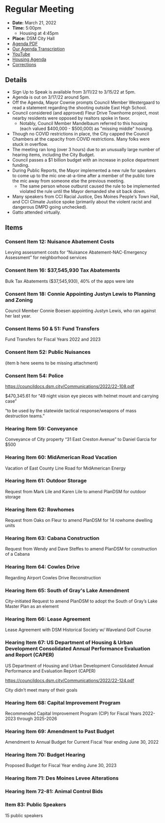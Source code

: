 # Regular Meeting

- **Date:** March 21, 2022
- **Time:** 5:00pm 
    - Housing at 4:45pm
- **Place:** DSM City Hall
- [Agenda PDF](https://councildocs.dsm.city/agendas/ag20220321.pdf?pdf=Agenda&t=1647558949643)
- [Our Agenda Transcription](#/view/agenda~2022~transcription~03-21_RM)
- [YouTube](https://youtu.be/0so6BRq1Eoo)
- [Housing Agenda](https://councildocs.dsm.city/agendas/mg20220321.pdf?pdf=Housing%20Agendas&t=1647558949643)
- [Corrections](https://councildocs.dsm.city/corrections/20220321%20cap.pdf?pdf=Corrections&t=1647744951253)

## Details

- Sign Up to Speak is available from 3/11/22 to 3/15/22 at 5pm.
- Agenda is out on 3/17/22 around 5pm.
- Off the Agenda, Mayor Cownie prompts Council Member Westergaard to read a statement regarding the shooting outside East High School.
- Council considered (and approved) Fleur Drive Townhome project, most nearby residents were opposed by realtors spoke in favor.
    - Notably, Council Member Mandelbaum referred to this housing (each valued $400,000 - $500,000) as "missing middle" housing. 
- Though no COVID restrictions in place, the City capped the Council Chambers at the capacity from COVID restrictions. Many folks were stuck in overflow.
- The meeting ran long (over 3 hours) due to an unusually large number of hearing items, including the City Budget.
- Council passes a $1 billion budget with an increase in police department funding.
- During Public Reports, the Mayor implemented a new rule for speakers to come up to the mic one-at-a-time after a member of the public tore the mic away from someone else the previous meeting.
    - The same person whose outburst caused the rule to be implemented violated the rule until the Mayor demanded she sit back down.
- Many speakers from CCI Racial Justice, Des Moines People's Town Hall, and CCI Climate Justice spoke (primarily about the violent racist and dangerous DMPD going unchecked).
- Gatto attended virtually.

## Items

### Consent Item 12: Nuisance Abatement Costs

Levying assessment costs for “Nuisance Abatement-NAC-Emergency Assessment” for neighborhood services

### Consent Item 16: $37,545,930 Tax Abatements

Bulk Tax Abatements ($37,545,930), 40% of the apps were late

### Consent Item 18: Connie Appointing Justyn Lewis to Planning and Zoning

Council Member Connie Boesen appointing Justyn Lewis, who ran against her last year.

### Consent Items 50 & 51: Fund Transfers

Fund Transfers for Fiscal Years 2022 and 2023

### Consent Item 52: Public Nuisances

(item b here seems to be missing attachment)

### Consent Item 54: Police

https://councildocs.dsm.city/Communications/2022/22-108.pdf

$470,345.61 for “49 night vision eye pieces with helmet mount and carrying case”

“to be used by the statewide tactical response/weapons of mass destruction teams.”

### Hearing Item 59: Conveyance

Conveyance of City property “31 East Creston Avenue” to Daniel Garcia for $500

### Hearing Item 60: MidAmerican Road Vacation

Vacation of East County Line Road for MidAmerican Energy

### Hearing Item 61: Outdoor Storage

Request from Mark Lile and Karen Lile to amend PlanDSM for outdoor storage

### Hearing Item 62: Rowhomes

Request from Oaks on Fleur to amend PlanDSM for 14 rowhome dwelling units

### Hearing Item 63: Cabana Construction

Request from Wendy and Dave Steffes to amend PlanDSM for construction of a Cabana

### Hearing Item 64: Cowles Drive

Regarding Airport Cowles Drive Reconstruction

### Hearing Item 65: South of Gray's Lake Amendment

City-initiated Request to amend PlanDSM to adopt the South of Gray’s Lake Master Plan as an element

### Hearing Item 66: Lease Agreement

Lease Agreement with DSM Historical Society w/ Waveland Golf Course

### Hearing Item 67: US Department of Housing & Urban Development Consolidated Annual Performance Evaluation and Report (CAPER)

US Department of Housing and Urban Development Consolidated Annual Performance and Evaluation Report (CAPER)

https://councildocs.dsm.city/Communications/2022/22-124.pdf

City didn’t meet many of their goals

### Hearing Item 68: Capital Improvement Program

Recommended Capital Improvement Program (CIP) for Fiscal Years 2022-2023 through 2025-2026

### Hearing Item 69: Amendment to Past Budget

Amendment to Annual Budget for Current Fiscal Year ending June 30, 2022

### Hearing Item 70: Budget Hearing

Proposed Budget for Fiscal Year ending June 30, 2023

### Hearing Item 71: Des Moines Levee Alterations

### Hearing Item 72-81: Animal Control Bids

### Item 83: Public Speakers

15 public speakers
